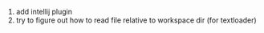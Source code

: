 1. add intellij plugin
1. try to figure out how to read file relative to workspace dir (for textloader)
